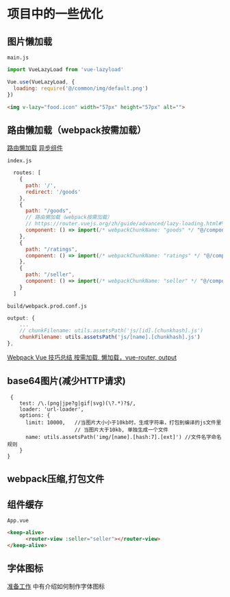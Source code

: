 # 项目中的一些优化


## 图片懒加载

`main.js`

```javascript
import VueLazyLoad from 'vue-lazyload'

Vue.use(VueLazyLoad, {
  loading: require('@/common/img/default.png')
})

```

```html
<img v-lazy="food.icon" width="57px" height="57px" alt="">
```


## 路由懒加载（webpack按需加载）

[路由懒加载](https://router.vuejs.org/zh/guide/advanced/lazy-loading.html)
[异步组件](https://cn.vuejs.org/v2/guide/components-dynamic-async.html#%E5%BC%82%E6%AD%A5%E7%BB%84%E4%BB%B6)

`index.js`

```javascript
  routes: [
    {
      path: '/',
      redirect: '/goods'
    },
    {
      path: "/goods",
      // 路由懒加载（webpack按需加载） 
      // https://router.vuejs.org/zh/guide/advanced/lazy-loading.html#%E6%8A%8A%E7%BB%84%E4%BB%B6%E6%8C%89%E7%BB%84%E5%88%86%E5%9D%97
      component: () => import(/* webpackChunkName: "goods" */ "@/components/goods/goods")
    },
    {
      path: "/ratings",
      component: () => import(/* webpackChunkName: "ratings" */ "@/components/ratings/ratings")
    },
    {
      path: "/seller",
      component: () => import(/* webpackChunkName: "seller" */ "@/components/seller/seller")
    }
  ]
```

`build/webpack.prod.conf.js`

```javascript
output: {
    ...
    // chunkFilename: utils.assetsPath('js/[id].[chunkhash].js')
    chunkFilename: utils.assetsPath('js/[name].[chunkhash].js')
},
```

[Webpack Vue 技巧总结 按需加载, 懒加载，vue-router, output](https://www.jianshu.com/p/8358753f6c3a)


## base64图片(减少HTTP请求)

```
 {
    test: /\.(png|jpe?g|gif|svg)(\?.*)?$/,
    loader: 'url-loader',
    options: {
      limit: 10000,   //当图片大小小于10kb时，生成字符串，打包到编译的js文件里
                      // 当图片大于10kb, 单独生成一个文件
      name: utils.assetsPath('img/[name].[hash:7].[ext]') //文件名字命名规则
	}
}
```

## webpack压缩,打包文件


## 组件缓存

`App.vue`

```html
<keep-alive>
      <router-view :seller="seller"></router-view>
</keep-alive>

```

## 字体图标

[准备工作](./notes/2_preparation.md) 中有介绍如何制作字体图标